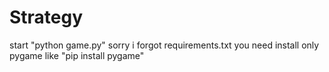 # Strategy
start "python game.py"
sorry i forgot requirements.txt you need install only pygame like "pip install pygame"
